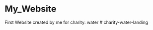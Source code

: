 # My_Website
First Website created by me for charity: water
#   c h a r i t y - w a t e r - l a n d i n g  
 